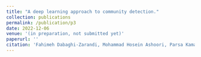 ```yaml
---
title: "A deep learning approach to community detection."
collection: publications
permalink: /publication/p3
date: 2022-12-06
venue: '(in preparation, not submitted yet)'
paperurl: ''
citation: 'Fahimeh Dabaghi-Zarandi, Mohammad Hosein Ashoori, Parsa KamaliPour,Mohammad Amin Ahmadi, Mohammad Mehdi Afkhami,&quot;A deep learning approach to community detection.&quot; (in preparation, not submitted yet).'
---
```



